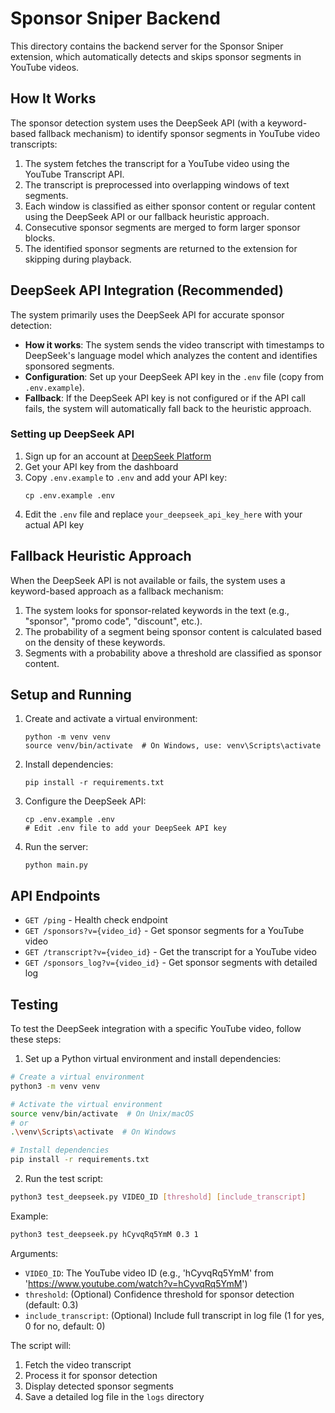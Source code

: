 # Sponsor Sniper Backend

This directory contains the backend server for the Sponsor Sniper extension, which automatically detects and skips sponsor segments in YouTube videos.

## How It Works

The sponsor detection system uses the DeepSeek API (with a keyword-based fallback mechanism) to identify sponsor segments in YouTube video transcripts:

1. The system fetches the transcript for a YouTube video using the YouTube Transcript API.
2. The transcript is preprocessed into overlapping windows of text segments.
3. Each window is classified as either sponsor content or regular content using the DeepSeek API or our fallback heuristic approach.
4. Consecutive sponsor segments are merged to form larger sponsor blocks.
5. The identified sponsor segments are returned to the extension for skipping during playback.

## DeepSeek API Integration (Recommended)

The system primarily uses the DeepSeek API for accurate sponsor detection:

- **How it works**: The system sends the video transcript with timestamps to DeepSeek's language model which analyzes the content and identifies sponsored segments.
- **Configuration**: Set up your DeepSeek API key in the `.env` file (copy from `.env.example`).
- **Fallback**: If the DeepSeek API key is not configured or if the API call fails, the system will automatically fall back to the heuristic approach.

### Setting up DeepSeek API

1. Sign up for an account at [DeepSeek Platform](https://platform.deepseek.com/)
2. Get your API key from the dashboard
3. Copy `.env.example` to `.env` and add your API key:
   ```
   cp .env.example .env
   ```
4. Edit the `.env` file and replace `your_deepseek_api_key_here` with your actual API key

## Fallback Heuristic Approach

When the DeepSeek API is not available or fails, the system uses a keyword-based approach as a fallback mechanism:

1. The system looks for sponsor-related keywords in the text (e.g., "sponsor", "promo code", "discount", etc.).
2. The probability of a segment being sponsor content is calculated based on the density of these keywords.
3. Segments with a probability above a threshold are classified as sponsor content.

## Setup and Running

1. Create and activate a virtual environment:
   ```
   python -m venv venv
   source venv/bin/activate  # On Windows, use: venv\Scripts\activate
   ```

2. Install dependencies:
   ```
   pip install -r requirements.txt
   ```

3. Configure the DeepSeek API:
   ```
   cp .env.example .env
   # Edit .env file to add your DeepSeek API key
   ```

4. Run the server:
   ```
   python main.py
   ```

## API Endpoints

- `GET /ping` - Health check endpoint
- `GET /sponsors?v={video_id}` - Get sponsor segments for a YouTube video
- `GET /transcript?v={video_id}` - Get the transcript for a YouTube video
- `GET /sponsors_log?v={video_id}` - Get sponsor segments with detailed log

## Testing

To test the DeepSeek integration with a specific YouTube video, follow these steps:

1. Set up a Python virtual environment and install dependencies:
```bash
# Create a virtual environment
python3 -m venv venv

# Activate the virtual environment
source venv/bin/activate  # On Unix/macOS
# or
.\venv\Scripts\activate  # On Windows

# Install dependencies
pip install -r requirements.txt
```

2. Run the test script:
```bash
python3 test_deepseek.py VIDEO_ID [threshold] [include_transcript]
```

Example:
```bash
python3 test_deepseek.py hCyvqRq5YmM 0.3 1
```

Arguments:
- `VIDEO_ID`: The YouTube video ID (e.g., 'hCyvqRq5YmM' from 'https://www.youtube.com/watch?v=hCyvqRq5YmM')
- `threshold`: (Optional) Confidence threshold for sponsor detection (default: 0.3)
- `include_transcript`: (Optional) Include full transcript in log file (1 for yes, 0 for no, default: 0)

The script will:
1. Fetch the video transcript
2. Process it for sponsor detection
3. Display detected sponsor segments
4. Save a detailed log file in the `logs` directory 